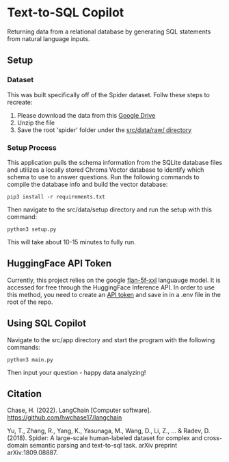 Text-to-SQL Copilot
==============================

Returning data from a relational database by generating SQL statements from natural language inputs.

## Setup
### Dataset
This was built specifically off of the Spider dataset. Follw these steps to recreate:
1. Please download the data from this [Google Drive](https://drive.google.com/uc?export=download&id=1TqleXec_OykOYFREKKtschzY29dUcVAQ)
2. Unzip the file
3. Save the root 'spider' folder under the [src/data/raw/ directory](https://github.com/BrettlyCD/text-to-sql/tree/main/src/data/raw)

### Setup Process
This application pulls the schema information from the SQLite database files and utilizes a locally stored Chroma Vector database to identify which schema to use to answer questions. Run the following commands to compile the database info and build the vector database:

```
pip3 install -r requirements.txt
```
Then navigate to the src/data/setup directory and run the setup with this command: 
```
python3 setup.py
```

This will take about 10-15 minutes to fully run.

## HuggingFace API Token
Currently, this project relies on the google [flan-5f-xxl](https://huggingface.co/google/flan-t5-xxl) languauge model. It is accessed for free through the HuggingFace Inference API. In order to use this method, you need to create an [API token](https://huggingface.co/settings/tokens) and save in in a .env file in the root of the repo.

## Using SQL Copilot
Navigate to the src/app directory and start the program with the following commands:
```
python3 main.py
```

Then input your question - happy data analyzing!


## Citation 

Chase, H. (2022). LangChain [Computer software]. https://github.com/hwchase17/langchain

Yu, T., Zhang, R., Yang, K., Yasunaga, M., Wang, D., Li, Z., ... & Radev, D. (2018). Spider: A large-scale human-labeled dataset for complex and cross-domain semantic parsing and text-to-sql task. arXiv preprint arXiv:1809.08887.
